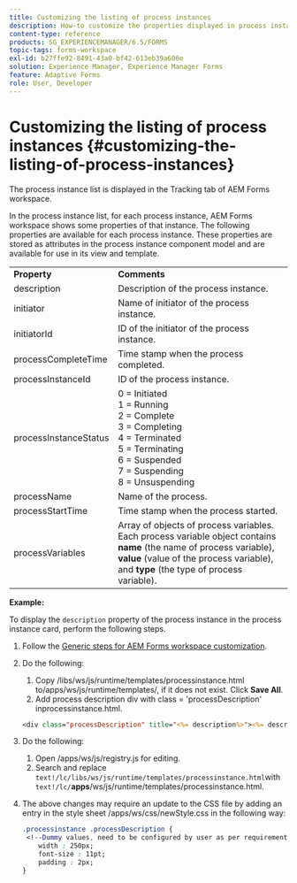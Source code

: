 ```yaml
---
title: Customizing the listing of process instances
description: How-to customize the properties displayed in process instance in AEM Forms workspace.
content-type: reference
products: SG_EXPERIENCEMANAGER/6.5/FORMS
topic-tags: forms-workspace
exl-id: b27ffe92-8491-43a0-bf42-613eb39a606e
solution: Experience Manager, Experience Manager Forms
feature: Adaptive Forms
role: User, Developer
---
```

# Customizing the listing of process instances {#customizing-the-listing-of-process-instances}

The process instance list is displayed in the Tracking tab of AEM Forms workspace.

In the process instance list, for each process instance, AEM Forms workspace shows some properties of that instance. The following properties are available for each process instance. These properties are stored as attributes in the process instance component model and are available for use in its view and template.

<table>
 <tbody>
  <tr>
   <td><strong>Property</strong></td>
   <td><strong>Comments</strong></td>
  </tr>
  <tr>
   <td>description</td>
   <td>Description of the process instance.</td>
  </tr>
  <tr>
   <td>initiator</td>
   <td>Name of initiator of the process instance.</td>
  </tr>
  <tr>
   <td>initiatorId</td>
   <td>ID of the initiator of the process instance.</td>
  </tr>
  <tr>
   <td>processCompleteTime</td>
   <td>Time stamp when the process completed.</td>
  </tr>
  <tr>
   <td>processInstanceId</td>
   <td>ID of the process instance.</td>
  </tr>
  <tr>
   <td>processInstanceStatus</td>
   <td>0 = Initiated<br /> 1 = Running<br /> 2 = Complete<br /> 3 = Completing<br /> 4 = Terminated<br /> 5 = Terminating<br /> 6 = Suspended<br /> 7 = Suspending<br /> 8 = Unsuspending</td>
  </tr>
  <tr>
   <td>processName</td>
   <td>Name of the process.</td>
  </tr>
  <tr>
   <td>processStartTime</td>
   <td>Time stamp when the process started.</td>
  </tr>
  <tr>
   <td>processVariables</td>
   <td>Array of objects of process variables. Each process variable object contains <strong>name</strong> (the name of process variable), <strong>value</strong> (value of the process variable), and<strong> type</strong> (the type of process variable).</td>
  </tr>
 </tbody>
</table>

**Example:**

To display the `description` property of the process instance in the process instance card, perform the following steps.

1. Follow the [Generic steps for AEM Forms workspace customization](/help/forms/using/generic-steps-html-workspace-customization.md).
1. Do the following:

    1. Copy /libs/ws/js/runtime/templates/processinstance.html to/apps/ws/js/runtime/templates/, if it does not exist. Click **Save All**.
    1. Add process description div with class = 'processDescription' inprocessinstance.html.

   ```jsp
   <div class="processDescription" title="<%= description%>"><%= description%></div>
   ```

1. Do the following:

    1. Open /apps/ws/js/registry.js for editing.
    1. Search and replace `text!/lc/libs/ws/js/runtime/templates/processinstance.html`with `text!/lc/`**apps**/ws/js/runtime/templates/processinstance.html.

1. The above changes may require an update to the CSS file by adding an entry in the style sheet /apps/ws/css/newStyle.css in the following way:

   ```css
   .processinstance .processDescription {
    <!--Dummy values, need to be configured by user as per requirement and user can add or delete any property depending upon requirement-->
       width : 250px;
       font-size : 11pt;
       padding : 2px;
   }
   ```
